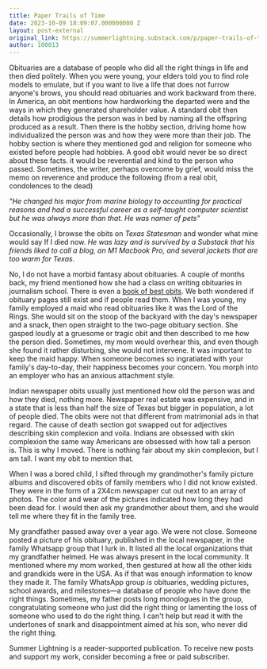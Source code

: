 ```yaml
---
title: Paper Trails of Time
date: 2023-10-09 18:09:07.000000000 Z
layout: post-external
original_link: https://summerlightning.substack.com/p/paper-trails-of-time
author: 100013
---
```


Obituaries are a database of people who did all the right things in life and then died politely. When you were young, your elders told you to find role models to emulate, but if you want to live a life that does not furrow anyone's brows, you should read obituaries and work backward from there. In America, an obit mentions how hardworking the departed were and the ways in which they generated shareholder value. A standard obit then details how prodigious the person was in bed by naming all the offspring produced as a result. Then there is the hobby section, driving home how individualized the person was and how they were more than their job. The hobby section is where they mentioned god and religion for someone who existed before people had hobbies. A good obit would never be so direct about these facts. it would be reverential and kind to the person who passed. Sometimes, the writer, perhaps overcome by grief, would miss the memo on reverence and produce the following (from a real obit, condolences to the dead)

_"He changed his major from marine biology to accounting for practical reasons and had a successful career as a self-taught computer scientist but he was always more than that. He was namer of pets"_

Occasionally, I browse the obits on _Texas Statesman_ and wonder what mine would say If I died now. _He was lazy and is survived by a Substack that his friends liked to call a blog, an M1 Macbook Pro, and several jackets that are too warm for Texas._

No, I do not have a morbid fantasy about obituaries. A couple of months back, my friend mentioned how she had a class on writing obituaries in journalism school. There is even a [book of best obits](https://www.amazon.com/Obits-York-Times-Annual-2012/dp/B008PI9W44). We both wondered if obituary pages still exist and if people read them. When I was young, my family employed a maid who read obituaries like it was the Lord of the Rings. She would sit on the stoop of the backyard with the day's newspaper and a snack, then open straight to the two-page obituary section. She gasped loudly at a gruesome or tragic obit and then described to me how the person died. Sometimes, my mom would overhear this, and even though she found it rather disturbing, she would not intervene. It was important to keep the maid happy. When someone becomes so ingratiated with your family's day-to-day, their happiness becomes your concern. You morph into an employer who has an anxious attachment style.

Indian newspaper obits usually just mentioned how old the person was and how they died, nothing more. Newspaper real estate was expensive, and in a state that is less than half the size of Texas but bigger in population, a lot of people died. The obits were not that different from matrimonial ads in that regard. The cause of death section got swapped out for adjectives describing skin complexion and voila. Indians are obsessed with skin complexion the same way Americans are obsessed with how tall a person is. This is why I moved. There is nothing fair about my skin complexion, but I am tall. I want my obit to mention that.

When I was a bored child, I sifted through my grandmother's family picture albums and discovered obits of family members who I did not know existed. They were in the form of a 2X4cm newspaper cut out next to an array of photos. The color and wear of the pictures indicated how long they had been dead for. I would then ask my grandmother about them, and she would tell me where they fit in the family tree.

My grandfather passed away over a year ago. We were not close. Someone posted a picture of his obituary, published in the local newspaper, in the family Whatsapp group that I lurk in. It listed all the local organizations that my grandfather helmed. He was always present in the local community. It mentioned where my mom worked, then gestured at how all the other kids and grandkids were in the USA. As if that was enough information to know they made it. The family WhatsApp group _is_ obituaries, wedding pictures, school awards, and milestones—a database of people who have done the right things. Sometimes, my father posts long monologues in the group, congratulating someone who just did the right thing or lamenting the loss of someone who used to do the right thing. I can't help but read it with the undertones of snark and disappointment aimed at his son, who never did the right thing.

Summer Lightning is a reader-supported publication. To receive new posts and support my work, consider becoming a free or paid subscriber.

